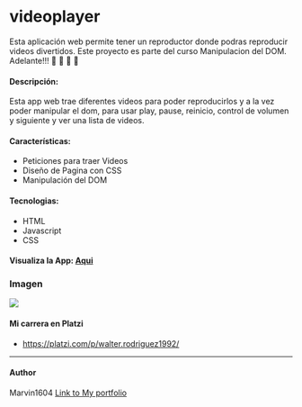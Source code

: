# videoplayer
Esta aplicación web permite tener un reproductor donde podras reproducir videos divertidos. Este proyecto es parte del curso Manipulacion del DOM. Adelante!!!
📝 💚  🐍  🚀
#### Descripción:
Esta app web trae diferentes videos para poder reproducirlos y a la vez poder manipular el dom, para usar play, pause, reinicio, control de volumen y siguiente y ver una lista de videos.

#### Características:
- Peticiones para traer Videos
- Diseño de Pagina con CSS
- Manipulación del DOM

#### Tecnologias:
- HTML
- Javascript
- CSS
#### Visualiza la App: [Aqui](https://marvin1604.github.io/videoplayer/)<br>

### Imagen
![](https://i.postimg.cc/tJshtx8p/reproductor-video.jpg)


#### Mi carrera en Platzi
- https://platzi.com/p/walter.rodriguez1992/

------------
#### Author
Marvin1604
[Link to My portfolio](https://marvin1604.github.io/portafolio/)<br>
